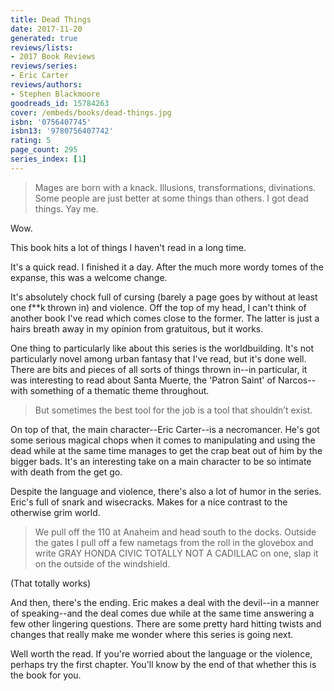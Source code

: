 ```yaml
---
title: Dead Things
date: 2017-11-20
generated: true
reviews/lists:
- 2017 Book Reviews
reviews/series:
- Eric Carter
reviews/authors:
- Stephen Blackmoore
goodreads_id: 15784263
cover: /embeds/books/dead-things.jpg
isbn: '0756407745'
isbn13: '9780756407742'
rating: 5
page_count: 295
series_index: [1]
---
```

> Mages are born with a knack. Illusions, transformations, divinations. Some people are just better at some things than others. I got dead things. Yay me.

Wow.  

<!--more-->

This book hits a lot of things I haven't read in a long time.  

It's a quick read. I finished it a day. After the much more wordy tomes of the expanse, this was a welcome change.  

It's absolutely chock full of cursing (barely a page goes by without at least one f**k thrown in) and violence. Off the top of my head, I can't think of another book I've read which comes close to the former. The latter is just a hairs breath away in my opinion from gratuitous, but it works.  

One thing to particularly like about this series is the worldbuilding. It's not particularly novel among urban fantasy that I've read, but it's done well. There are bits and pieces of all sorts of things thrown in--in particular, it was interesting to read about Santa Muerte, the 'Patron Saint' of Narcos--with something of a thematic theme throughout.  

> But sometimes the best tool for the job is a tool that shouldn’t exist.

On top of that, the main character--Eric Carter--is a necromancer. He's got some serious magical chops when it comes to manipulating and using the dead while at the same time manages to get the crap beat out of him by the bigger bads. It's an interesting take on a main character to be so intimate with death from the get go.  

Despite the language and violence, there's also a lot of humor in the series. Eric's full of snark and wisecracks. Makes for a nice contrast to the otherwise grim world.  

> We pull off the 110 at Anaheim and head south to the docks. Outside the gates I pull off a few nametags from the roll in the glovebox and write GRAY HONDA CIVIC TOTALLY NOT A CADILLAC on one, slap it on the outside of the windshield.

(That totally works)  

And then, there's the ending. Eric makes a deal with the devil--in a manner of speaking--and the deal comes due while at the same time answering a few other lingering questions. There are some pretty hard hitting twists and changes that really make me wonder where this series is going next.  

Well worth the read. If you're worried about the language or the violence, perhaps try the first chapter. You'll know by the end of that whether this is the book for you.